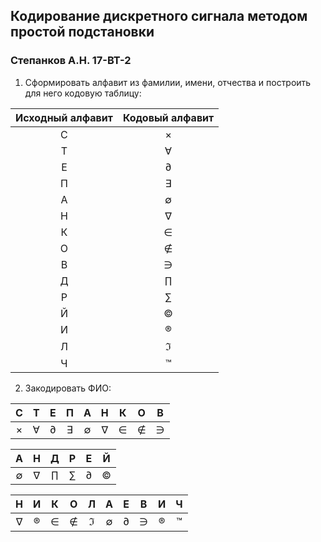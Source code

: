 ## Кодирование дискретного сигнала методом простой подстановки
### Степанков А.Н. 17-ВТ-2

1. Сформировать алфавит из фамилии, имени, отчества и построить для него кодовую таблицу:

| Исходный алфавит | Кодовый алфавит |
|:----------------:|:---------------:|
|         C        |     &times;     |
|         Т        |     &forall;    |
|         Е        |      &part;     |
|         П        |     &exist;     |
|         А        |     &empty;     |
|         Н        |     &nabla;     |
|         К        |      &isin;     |
|         О        |     &notin;     |
|         В        |       &ni;      |
|         Д        |      &prod;     |
|         Р        |      &sum;      |
|         Й        |      &copy;     |
|         И        |      &reg;      |
|         Л        |     &image;     |
|         Ч        |     &trade;     |

2. Закодировать ФИО:

|    C    |     Т    |    Е   |    П    |    А    |    Н    |    К   |    О    |   В   |
|:-------:|:--------:|:------:|:-------:|:-------:|:-------:|:------:|:-------:|:-----:|
| &times; | &forall; | &part; | &exist; | &empty; | &nabla; | &isin; | &notin; |  &ni; |

|    А    |    Н    |    Д   |   Р   |    Е   |    Й   |
|:-------:|:-------:|:------:|:-----:|:------:|:------:|
| &empty; | &nabla; | &prod; | &sum; | &part; | &copy; |

|    Н    |   И   |    К   |    О    |    Л    |    А    |    Е   |   В   |   И   |    Ч    |
|:-------:|:-----:|:------:|:-------:|:-------:|:-------:|:------:|:-----:|:-----:|:-------:|
| &nabla; | &reg; | &isin; | &notin; | &image; | &empty; | &part; |  &ni; | &reg; | &trade; |

